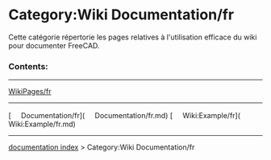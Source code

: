 # Category:Wiki Documentation/fr
Cette catégorie répertorie les pages relatives à l\'utilisation efficace du wiki pour documenter FreeCAD.

### Contents:

  ----------------------------------------- --
  [WikiPages/fr](WikiPages/fr.md)   
  ----------------------------------------- --

[<img src="images/Property.png" style="width:16px"> Documentation/fr](<img src="images/Property.png" style="width:16px"> Documentation/fr.md) [<img src="images/Property.png" style="width:16px"> Wiki:Example/fr](<img src="images/Property.png" style="width:16px"> Wiki:Example/fr.md)

---
[documentation index](../README.md) > Category:Wiki Documentation/fr
